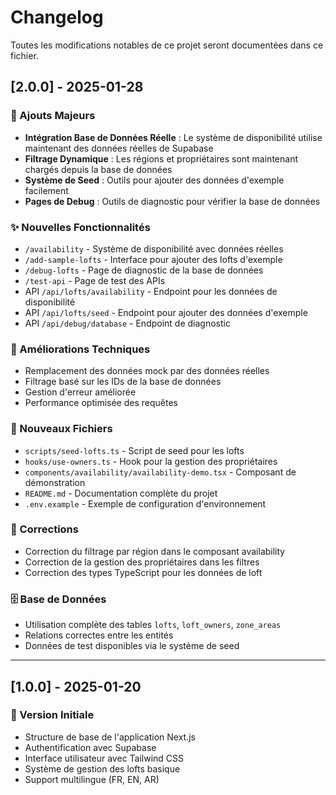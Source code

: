 # Changelog

Toutes les modifications notables de ce projet seront documentées dans ce fichier.

## [2.0.0] - 2025-01-28

### 🚀 Ajouts Majeurs
- **Intégration Base de Données Réelle** : Le système de disponibilité utilise maintenant des données réelles de Supabase
- **Filtrage Dynamique** : Les régions et propriétaires sont maintenant chargés depuis la base de données
- **Système de Seed** : Outils pour ajouter des données d'exemple facilement
- **Pages de Debug** : Outils de diagnostic pour vérifier la base de données

### ✨ Nouvelles Fonctionnalités
- `/availability` - Système de disponibilité avec données réelles
- `/add-sample-lofts` - Interface pour ajouter des lofts d'exemple
- `/debug-lofts` - Page de diagnostic de la base de données
- `/test-api` - Page de test des APIs
- API `/api/lofts/availability` - Endpoint pour les données de disponibilité
- API `/api/lofts/seed` - Endpoint pour ajouter des données d'exemple
- API `/api/debug/database` - Endpoint de diagnostic

### 🔧 Améliorations Techniques
- Remplacement des données mock par des données réelles
- Filtrage basé sur les IDs de la base de données
- Gestion d'erreur améliorée
- Performance optimisée des requêtes

### 📁 Nouveaux Fichiers
- `scripts/seed-lofts.ts` - Script de seed pour les lofts
- `hooks/use-owners.ts` - Hook pour la gestion des propriétaires
- `components/availability/availability-demo.tsx` - Composant de démonstration
- `README.md` - Documentation complète du projet
- `.env.example` - Exemple de configuration d'environnement

### 🐛 Corrections
- Correction du filtrage par région dans le composant availability
- Correction de la gestion des propriétaires dans les filtres
- Correction des types TypeScript pour les données de loft

### 🗄️ Base de Données
- Utilisation complète des tables `lofts`, `loft_owners`, `zone_areas`
- Relations correctes entre les entités
- Données de test disponibles via le système de seed

---

## [1.0.0] - 2025-01-20

### 🎉 Version Initiale
- Structure de base de l'application Next.js
- Authentification avec Supabase
- Interface utilisateur avec Tailwind CSS
- Système de gestion des lofts basique
- Support multilingue (FR, EN, AR)